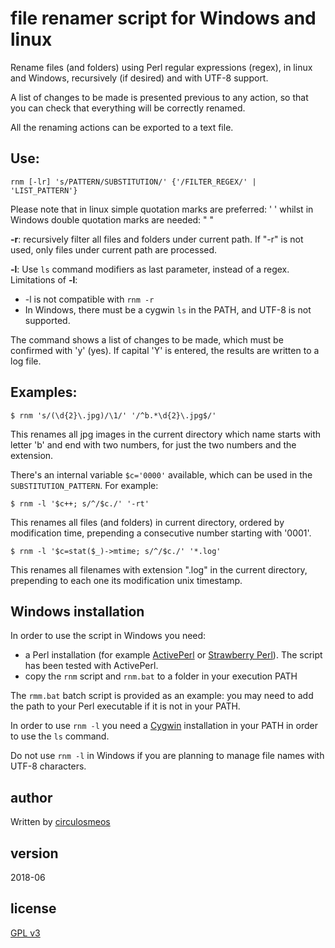 # file renamer script for Windows and linux

Rename files (and folders) using Perl regular expressions (regex),
in linux and Windows, recursively (if desired) and with UTF-8 support.

A list of changes to be made is presented previous to any action, 
so that you can check that everything will be correctly renamed.

All the renaming actions can be exported to a text file.

## Use:

	rnm [-lr] 's/PATTERN/SUBSTITUTION/' {'/FILTER_REGEX/' | 'LIST_PATTERN'}

Please note that in linux simple quotation marks are preferred: ' ' 
whilst in Windows double quotation marks are needed: " "

**-r**: recursively filter all files and folders under current path.
    If "-r" is not used, only files under current path are processed.

**-l**: Use `ls` command modifiers as last parameter, instead of a regex.
Limitations of **-l**:

* -l is not compatible with `rnm -r`
* In Windows, there must be a cygwin `ls` in the PATH, and UTF-8 
    is not supported.

The command shows a list of changes to be made, 
which must be confirmed with 'y' (yes).
If capital 'Y' is entered, the results are written to a log file.

## Examples:

	$ rnm 's/(\d{2}\.jpg)/\1/' '/^b.*\d{2}\.jpg$/'
This renames all jpg images in the current directory which
name starts with letter 'b' and end with two numbers, for
just the two numbers and the extension.

There's an internal variable `$c='0000'` available, which can be used
in the `SUBSTITUTION_PATTERN`.
For example:

	$ rnm -l '$c++; s/^/$c./' '-rt'
This renames all files (and folders) in current directory,
ordered by modification time, prepending a consecutive number 
starting with '0001'.

	$ rnm -l '$c=stat($_)->mtime; s/^/$c./' '*.log'
This renames all filenames with extension ".log" in the current 
directory, prepending to each one its modification unix timestamp. 

## Windows installation
In order to use the script in Windows you need:

* a Perl installation (for example [ActivePerl](https://www.activestate.com/activeperl) or [Strawberry Perl](http://strawberryperl.com/)). The script has been tested with ActivePerl.
* copy the `rnm` script and `rnm.bat` to a folder in your execution PATH

The `rmm.bat` batch script is provided as an example: you may need to add the path to your Perl executable if it is not in your PATH.

In order to use `rnm -l` you need a [Cygwin](https://www.cygwin.com/) installation in your PATH in order to use the `ls` command.

Do not use `rnm -l` in Windows if you are planning to manage file names with UTF-8 characters.

## author
Written by [circulosmeos](mailto:loopidle@gmail.com)

## version
2018-06

## license
[GPL v3](https://www.gnu.org/licenses/gpl-3.0.en.html)

